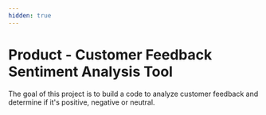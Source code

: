 ```yaml
---
hidden: true
---
```


# Product - Customer Feedback Sentiment Analysis Tool

The goal of this project is to build a code to analyze customer feedback and determine if it's positive, negative or neutral.&#x20;

